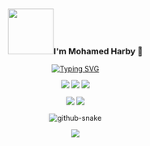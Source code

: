 <h3 align="center"><img src="https://i.pinimg.com/originals/8a/a4/59/8aa4595fb24b6ed585dddac4622b2445.gif" width="90" loop>I'm Mohamed Harby 🌟</h3>

<div align="center">
    <a href="https://git.io/typing-svg"><img src="https://readme-typing-svg.demolab.com?font=Fira+Code&weight=400&size=20&duration=1700&color=E11EEB&center=true&vCenter=true&multiline=true&repeat=true&width=435&height=120&lines=Senior+Student%F0%9F%8E%93;Competitive+Programmer%F0%9F%91%A8%E2%80%8D%F0%9F%92%BB;Java+Developer%F0%9F%91%BE;React+Developer%F0%9F%9A%80" alt="Typing SVG" /></a>
</div>



<p align="center">
<a href="https://linkedin.com/in/moharby" target="_blank"><img src="https://img.shields.io/badge/-MohamedHarby-blue?style=flat-square&logo=Linkedin&logoColor=white&link=https://linkedin.com/in/moharby/"></a>
<a href="https://codeforces.com/profile/7ARbii" target="_blank"><img src="https://img.shields.io/badge/Codeforces-7ARbii-red?logo=codeforces&logoColor=white&message=Solving%20Problems&"></a>
<a href="https://github.com/Mohamed-Harby"><img src="https://img.shields.io/github/followers/Mohamed-Harby?label=follow&style=social"></a>
</p>




 <p align="center">
 <img src="https://github-readme-stats.vercel.app/api/top-langs/?username=Mohamed-Harby&layout=compact&theme=transparent&hide_border=true&border_radius=0&card_width=35&text_color=0ED3EB&title_color=0ED3EB" />
 
 <img src="https://github-readme-streak-stats.herokuapp.com?user=Mohamed-Harby&theme=transparent&hide_border=true&border_radius=0&date_format=%5BY.%5Dn.j&mode=weekly&card_width=350&ring=E11EEB&fire=FFA721&stroke=0ED3EB&currStreakNum=0ED3EB&sideNums=0ED3EB&sideLabels=FFA721&dates=EB545400&currStreakLabel=0ED3EB" />

</p>
<p align="center">
<picture>
  <source media="(prefers-color-scheme: dark)" srcset="https://github.com/Mohamed-Harby/Mohamed-Harby/blob/output/colorful3.svg" />
  <source media="(prefers-color-scheme: light)" srcset="https://github.com/Mohamed-Harby/Mohamed-Harby/blob/output/colorful3.svg" />
  <img alt="github-snake" src="colorful3.svg" />
</picture>
</p>
<p align="center">
<a href="https://github.com/Mohamed-Harby"><img src="https://img.shields.io/badge/Made%20With%20❤️%20By-MohamedHarby-orange"></a>
</p>
